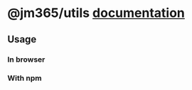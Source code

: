 # @jm365/utils [documentation](https://github.com/jm365/utils/blob/master/docs/index.md)

## Usage
### In browser
### With npm
